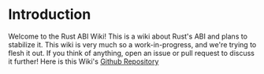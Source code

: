 # Introduction
Welcome to the Rust ABI Wiki! This is a wiki about Rust's ABI and plans to stabilize it. This wiki is very much so a work-in-progress, and we're trying to flesh it out. If you think of anything, open an issue or pull request to discuss it further! Here is this Wiki's [Github Repository](https://github.com/slightknack/rust-abi-wiki)
